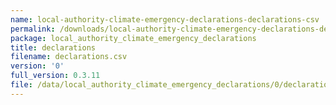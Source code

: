 ```yaml
---
name: local-authority-climate-emergency-declarations-declarations-csv
permalink: /downloads/local-authority-climate-emergency-declarations-declarations-csv/0
package: local_authority_climate_emergency_declarations
title: declarations
filename: declarations.csv
version: '0'
full_version: 0.3.11
file: /data/local_authority_climate_emergency_declarations/0/declarations.csv
---
```

